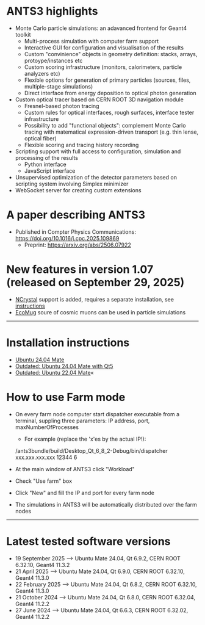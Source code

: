 # ANTS3 highlights

* Monte Carlo particle simulations: an adavanced frontend for Geant4 toolkit
   * Multi-process simulation with computer farm support
   * Interactive GUI for configuration and visualisation of the results
   * Custom "convinience" objects in geometry definition: stacks, arrays, protoype/instances etc
   * Custom scoring infrastructure (monitors, calorimeters, particle analyzers etc)
   * Flexible options for generation of primary particles (sources, files, multiple-stage simulations)
   * Direct interface from energy deposition to optical photon generation
 * Custom optical tracer based on CERN ROOT 3D navigation module
   * Fresnel-based photon tracing 
   * Custom rules for optical interfaces, rough surfaces, interface tester infrastructure
   * Possibility to add "functional objects": complement Monte Carlo tracing with matematical expression-driven transport (e.g. thin lense, optical fiber)
   * Flexible scoring and tracing history recording
 * Scripting support with full access to configuration, simulation and processing of the results
   * Python interface
   * JavaScript interface
 * Unsupervised optimization of the detector parameters based on scripting system involving Simplex minimizer
 * WebSocket server for creating custom extensions
     
# A paper describing ANTS3

* Published in Compter Physics Communications: https://doi.org/10.1016/j.cpc.2025.109869
  * Preprint: https://arxiv.org/abs/2506.07922

# New features in version 1.07 (released on September 29, 2025)

* [NCrystal](https://github.com/mctools/ncrystal) support is added, requires a separate installation, see [instructions](https://github.com/andrmor/ANTS3bundle/wiki/NCrystalInstall)
* [EcoMug](https://github.com/dr4kan/EcoMug) soure of cosmic muons can be used in particle simulations

---

# Installation instructions
* [Ubuntu 24.04 Mate](https://github.com/andrmor/ANTS3bundle/wiki/Install_Ubuntu24.04_Qt6)
* [Outdated: Ubuntu 24.04 Mate with Qt5](https://github.com/andrmor/ANTS3bundle/wiki/Install_Ubuntu22.04_Qt5)
* [Outdated: Ubuntu 22.04 Mate](https://github.com/andrmor/ANTS3bundle/wiki/Install_Ubuntu22.04)«

# How to use Farm mode
* On every farm node computer start dispatcher executable from a terminal, suppling three parameters: IP address, port, maxNumberOfProcesses
  * For example (replace the 'x'es by the actual IP!):
    
   /ants3bundle/build/Desktop_Qt_6_8_2-Debug/bin/dispatcher xxx.xxx.xxx.xxx 12344 6
* At the main window of ANTS3 click "Workload"
* Check "Use farm" box
* Click "New" and fill the IP and port for every farm node
* The simulations in ANTS3 will be automatically distributed over the farm nodes

 ---

 # Latest tested software versions

* 19 September 2025 --> Ubuntu Mate 24.04, Qt 6.9.2, CERN ROOT 6.32.10, Geant4 11.3.2
* 21 April 2025 --> Ubuntu Mate 24.04, Qt 6.9.0, CERN ROOT 6.32.10, Geant4 11.3.0
* 22 February 2025 --> Ubuntu Mate 24.04, Qt 6.8.2, CERN ROOT 6.32.10, Geant4 11.3.0
* 21 October 2024 --> Ubuntu Mate 24.04, Qt 6.8.0, CERN ROOT 6.32.04, Geant4 11.2.2
* 27 June 2024 --> Ubuntu Mate 24.04, Qt 6.6.3, CERN ROOT 6.32.02, Geant4 11.2.2

